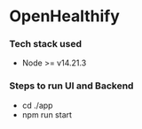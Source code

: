# OpenHealthify

### Tech stack used
* Node >= v14.21.3

### Steps to run UI and Backend
* cd ./app
* npm run start
